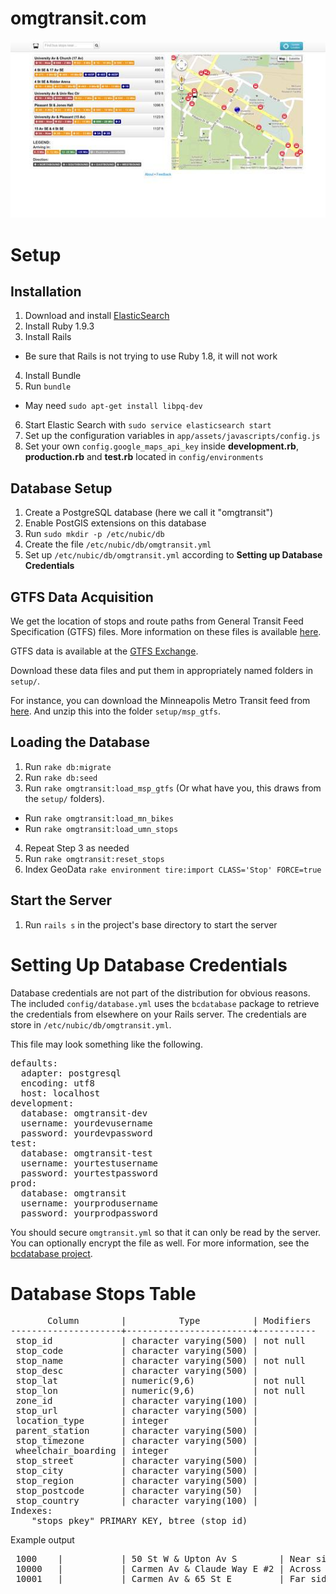 omgtransit.com
==============================
![Screenshot](doc/screenshot.jpg)



Setup
==============================

Installation
------------
 1. Download and install [ElasticSearch](http://www.elasticsearch.org/)
 2. Install Ruby 1.9.3
 3. Install Rails
   * Be sure that Rails is not trying to use Ruby 1.8, it will not work
 4. Install Bundle
 5. Run `bundle`
   * May need `sudo apt-get install libpq-dev`
 6. Start Elastic Search with `sudo service elasticsearch start`
 7. Set up the configuration variables in `app/assets/javascripts/config.js`
 8. Set your own `config.google_maps_api_key` inside **development.rb**, **production.rb** and **test.rb** located in `config/environments`

Database Setup
--------------
 1. Create a PostgreSQL database (here we call it "omgtransit")
 2. Enable PostGIS extensions on this database
 3. Run `sudo mkdir -p /etc/nubic/db`
 4. Create the file `/etc/nubic/db/omgtransit.yml`
 5. Set up `/etc/nubic/db/omgtransit.yml` according to **Setting up Database Credentials**

GTFS Data Acquisition
---------------------
We get the location of stops and route paths from General Transit Feed
Specification (GTFS) files. More information on these files is available
[here](https://developers.google.com/transit/gtfs/).

GTFS data is available at the [GTFS Exchange](http://www.gtfs-data-exchange.com/).

Download these data files and put them in appropriately named folders in `setup/`.

For instance, you can download the Minneapolis Metro Transit feed from
[here](ftp://gisftp.metc.state.mn.us/google_transit.zip). And unzip this into
the folder `setup/msp_gtfs`.

Loading the Database
--------------------
 1. Run `rake db:migrate`
 2. Run `rake db:seed`
 3. Run `rake omgtransit:load_msp_gtfs` (Or what have you, this draws from the `setup/` folders).
  * Run `rake omgtransit:load_mn_bikes`
  * Run `rake omgtransit:load_umn_stops`
 4. Repeat Step 3 as needed
 5. Run `rake omgtransit:reset_stops`
 6. Index GeoData `rake environment tire:import CLASS='Stop' FORCE=true`

Start the Server
----------------
 1. Run `rails s` in the project's base directory to start the server

Setting Up Database Credentials
===============================
Database credentials are not part of the distribution for obvious
reasons.  The included `config/database.yml` uses the `bcdatabase`
package to retrieve the credentials from elsewhere on your Rails
server. The credentials are store in `/etc/nubic/db/omgtransit.yml`.

This file may look something like the following.

<pre>
defaults:
  adapter: postgresql
  encoding: utf8
  host: localhost
development:
  database: omgtransit-dev
  username: yourdevusername
  password: yourdevpassword
test:
  database: omgtransit-test
  username: yourtestusername
  password: yourtestpassword
prod:
  database: omgtransit
  username: yourprodusername
  password: yourprodpassword
</pre>

You should secure `omgtransit.yml` so that it can only be read by the server.
You can optionally encrypt the file as well.  For more information, see
the [bcdatabase project](https://github.com/NUBIC/bcdatabase).




Database Stops Table
==============================
<pre>
       Column        |          Type          | Modifiers 
---------------------+------------------------+-----------
 stop_id             | character varying(500) | not null
 stop_code           | character varying(500) | 
 stop_name           | character varying(500) | not null
 stop_desc           | character varying(500) | 
 stop_lat            | numeric(9,6)           | not null
 stop_lon            | numeric(9,6)           | not null
 zone_id             | character varying(100) | 
 stop_url            | character varying(500) | 
 location_type       | integer                | 
 parent_station      | character varying(500) | 
 stop_timezone       | character varying(500) | 
 wheelchair_boarding | integer                | 
 stop_street         | character varying(500) | 
 stop_city           | character varying(500) | 
 stop_region         | character varying(500) | 
 stop_postcode       | character varying(50)  | 
 stop_country        | character varying(100) | 
Indexes:
    "stops_pkey" PRIMARY KEY, btree (stop_id)
</pre>

Example output

<pre>
 1000    |           | 50 St W & Upton Av S        | Near side E   | 44.912365 | -93.315178 |         | http://www.metrotransit.org/NexTripBadge.aspx?stopnumber=1000  |               |                |               |                   1 | 50 St W     | MINNEAPOLIS         |             |               | 
 10000   |           | Carmen Av & Claude Way E #2 | Across from S | 44.857449 | -93.040977 |         | http://www.metrotransit.org/NexTripBadge.aspx?stopnumber=10000 |               |                |               |                   1 | Carmen Av   | INVER GROVE HEIGHTS |             |               | 
 10001   |           | Carmen Av & 65 St E         | Far side S    | 44.855103 | -93.042496 |         | http://www.metrotransit.org/NexTripBadge.aspx?stopnumber=10001 |               |                |               |                   1 | Carmen Av   | INVER GROVE HEIGHTS |             |               |
</pre>
